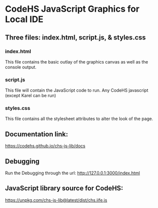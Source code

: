 # CodeHS JavaScript Graphics for Local IDE

## Three files: index.html, script.js, & styles.css
### index.html
This file contains the basic outlay of the graphics canvas as well as the console output.

### script.js
This file will contain the JavaScript code to run.  Any CodeHS javascript (except Karel can be run)

### styles.css
This file contains all the stylesheet attributes to alter the look of the page.

## Documentation link:
https://codehs.github.io/chs-js-lib/docs

## Debugging
Run the Debugging through the url: http://127.0.0.1:3000/index.html

## JavaScript library source for CodeHS:
https://unpkg.com/chs-js-lib@latest/dist/chs.iife.js
